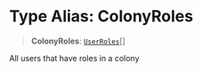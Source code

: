 # Type Alias: ColonyRoles

> **ColonyRoles**: [`UserRoles`](UserRoles.md)[]

All users that have roles in a colony
